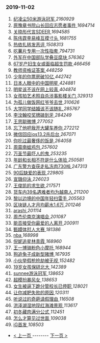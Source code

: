 ### 2019-11-02 
1. [ 纪凌尘50米游泳冠军 ](https://s.weibo.com/weibo?q=%23%E7%BA%AA%E5%87%8C%E5%B0%9850%E7%B1%B3%E6%B8%B8%E6%B3%B3%E5%86%A0%E5%86%9B%23&Refer=top) *2160929*
1. [ 原豫章书院山长回应志愿者事件 ](https://s.weibo.com/weibo?q=%23%E5%8E%9F%E8%B1%AB%E7%AB%A0%E4%B9%A6%E9%99%A2%E5%B1%B1%E9%95%BF%E5%9B%9E%E5%BA%94%E5%BF%97%E6%84%BF%E8%80%85%E4%BA%8B%E4%BB%B6%23&Refer=top) *1694714*
1. [ 关晓彤代言SDEER ](https://s.weibo.com/weibo?q=%23%E5%85%B3%E6%99%93%E5%BD%A4%E4%BB%A3%E8%A8%80SDEER%23&topic_ad=1&Refer=top) *1694585*
1. [ 陈伟霆李易峰互摸寸头 ](https://s.weibo.com/weibo?q=%23%E9%99%88%E4%BC%9F%E9%9C%86%E6%9D%8E%E6%98%93%E5%B3%B0%E4%BA%92%E6%91%B8%E5%AF%B8%E5%A4%B4%23&Refer=top) *1681755*
1. [ 热依扎转发恶评 ](https://s.weibo.com/weibo?q=%23%E7%83%AD%E4%BE%9D%E6%89%8E%E8%BD%AC%E5%8F%91%E6%81%B6%E8%AF%84%23&Refer=top) *1508313*
1. [ 吃薯片专用一次性指套 ](https://s.weibo.com/weibo?q=%23%E5%90%83%E8%96%AF%E7%89%87%E4%B8%93%E7%94%A8%E4%B8%80%E6%AC%A1%E6%80%A7%E6%8C%87%E5%A5%97%23&Refer=top) *794731*
1. [ 外军在中国部队学叠豆腐块 ](https://s.weibo.com/weibo?q=%23%E5%A4%96%E5%86%9B%E5%9C%A8%E4%B8%AD%E5%9B%BD%E9%83%A8%E9%98%9F%E5%AD%A6%E5%8F%A0%E8%B1%86%E8%85%90%E5%9D%97%23&Refer=top) *576362*
1. [ 67岁产妇生女或面临超生罚款 ](https://s.weibo.com/weibo?q=%2367%E5%B2%81%E4%BA%A7%E5%A6%87%E7%94%9F%E5%A5%B3%E6%88%96%E9%9D%A2%E4%B8%B4%E8%B6%85%E7%94%9F%E7%BD%9A%E6%AC%BE%23&Refer=top) *466456*
1. [ 教师资格证答案 ](https://s.weibo.com/weibo?q=%23%E6%95%99%E5%B8%88%E8%B5%84%E6%A0%BC%E8%AF%81%E7%AD%94%E6%A1%88%23&Refer=top) *448259*
1. [ 少年的你票房破10亿 ](https://s.weibo.com/weibo?q=%23%E5%B0%91%E5%B9%B4%E7%9A%84%E4%BD%A0%E7%A5%A8%E6%88%BF%E7%A0%B410%E4%BA%BF%23&Refer=top) *442742*
1. [ 日本人眼中的中国明星 ](https://s.weibo.com/weibo?q=%23%E6%97%A5%E6%9C%AC%E4%BA%BA%E7%9C%BC%E4%B8%AD%E7%9A%84%E4%B8%AD%E5%9B%BD%E6%98%8E%E6%98%9F%23&Refer=top) *424881*
1. [ 明星该不该在网上较真 ](https://s.weibo.com/weibo?q=%23%E6%98%8E%E6%98%9F%E8%AF%A5%E4%B8%8D%E8%AF%A5%E5%9C%A8%E7%BD%91%E4%B8%8A%E8%BE%83%E7%9C%9F%23&Refer=top) *404874*
1. [ 女孩拍艺术照自杀涉事影楼关门 ](https://s.weibo.com/weibo?q=%23%E5%A5%B3%E5%AD%A9%E6%8B%8D%E8%89%BA%E6%9C%AF%E7%85%A7%E8%87%AA%E6%9D%80%E6%B6%89%E4%BA%8B%E5%BD%B1%E6%A5%BC%E5%85%B3%E9%97%A8%23&Refer=top) *329313*
1. [ 为孤儿做饭网红爷爷去世 ](https://s.weibo.com/weibo?q=%23%E4%B8%BA%E5%AD%A4%E5%84%BF%E5%81%9A%E9%A5%AD%E7%BD%91%E7%BA%A2%E7%88%B7%E7%88%B7%E5%8E%BB%E4%B8%96%23&Refer=top) *310626*
1. [ 大学同学结婚该不该随礼 ](https://s.weibo.com/weibo?q=%23%E5%A4%A7%E5%AD%A6%E5%90%8C%E5%AD%A6%E7%BB%93%E5%A9%9A%E8%AF%A5%E4%B8%8D%E8%AF%A5%E9%9A%8F%E7%A4%BC%23&Refer=top) *285767*
1. [ 李汶翰咬奖牌磕到牙 ](https://s.weibo.com/weibo?q=%E6%9D%8E%E6%B1%B6%E7%BF%B0%E5%92%AC%E5%A5%96%E7%89%8C%E7%A3%95%E5%88%B0%E7%89%99&Refer=top) *284249*
1. [ 王思聪微博 ](https://s.weibo.com/weibo?q=%23%E7%8E%8B%E6%80%9D%E8%81%AA%E5%BE%AE%E5%8D%9A%23&Refer=top) *277052*
1. [ 忘了他吧我开大罐车养你 ](https://s.weibo.com/weibo?q=%23%E5%BF%98%E4%BA%86%E4%BB%96%E5%90%A7%E6%88%91%E5%BC%80%E5%A4%A7%E7%BD%90%E8%BD%A6%E5%85%BB%E4%BD%A0%23&Refer=top) *272212*
1. [ 微信回应ios13.2杀后台 ](https://s.weibo.com/weibo?q=%23%E5%BE%AE%E4%BF%A1%E5%9B%9E%E5%BA%94ios13.2%E6%9D%80%E5%90%8E%E5%8F%B0%23&Refer=top) *267071*
1. [ 你吃过最奢侈的饭是 ](https://s.weibo.com/weibo?q=%23%E4%BD%A0%E5%90%83%E8%BF%87%E6%9C%80%E5%A5%A2%E4%BE%88%E7%9A%84%E9%A5%AD%E6%98%AF%23&Refer=top) *264058*
1. [ 周震南蛙鸡包 ](https://s.weibo.com/weibo?q=%23%E5%91%A8%E9%9C%87%E5%8D%97%E8%9B%99%E9%B8%A1%E5%8C%85%23&Refer=top) *257602*
1. [ 万圣节最吓人的鬼 ](https://s.weibo.com/weibo?q=%23%E4%B8%87%E5%9C%A3%E8%8A%82%E6%9C%80%E5%90%93%E4%BA%BA%E7%9A%84%E9%AC%BC%23&Refer=top) *253235*
1. [ 年龄和长相不符是什么体验 ](https://s.weibo.com/weibo?q=%23%E5%B9%B4%E9%BE%84%E5%92%8C%E9%95%BF%E7%9B%B8%E4%B8%8D%E7%AC%A6%E6%98%AF%E4%BB%80%E4%B9%88%E4%BD%93%E9%AA%8C%23&Refer=top) *250581*
1. [ 广东警方查获走私冻肉730吨 ](https://s.weibo.com/weibo?q=%23%E5%B9%BF%E4%B8%9C%E8%AD%A6%E6%96%B9%E6%9F%A5%E8%8E%B7%E8%B5%B0%E7%A7%81%E5%86%BB%E8%82%89730%E5%90%A8%23&Refer=top) *247313*
1. [ 90后缺爱的表现 ](https://s.weibo.com/weibo?q=%2390%E5%90%8E%E7%BC%BA%E7%88%B1%E7%9A%84%E8%A1%A8%E7%8E%B0%23&Refer=top) *229805*
1. [ 宣璐仰泳 ](https://s.weibo.com/weibo?q=%23%E5%AE%A3%E7%92%90%E4%BB%B0%E6%B3%B3%23&Refer=top) *226023*
1. [ 王俊凯的求生欲 ](https://s.weibo.com/weibo?q=%23%E7%8E%8B%E4%BF%8A%E5%87%AF%E7%9A%84%E6%B1%82%E7%94%9F%E6%AC%B2%23&Refer=top) *217571*
1. [ 货车内39名遇难者均为越南人 ](https://s.weibo.com/weibo?q=%23%E8%B4%A7%E8%BD%A6%E5%86%8539%E5%90%8D%E9%81%87%E9%9A%BE%E8%80%85%E5%9D%87%E4%B8%BA%E8%B6%8A%E5%8D%97%E4%BA%BA%23&Refer=top) *211200*
1. [ 黎以边境的中国年轻扫雷手 ](https://s.weibo.com/weibo?q=%23%E9%BB%8E%E4%BB%A5%E8%BE%B9%E5%A2%83%E7%9A%84%E4%B8%AD%E5%9B%BD%E5%B9%B4%E8%BD%BB%E6%89%AB%E9%9B%B7%E6%89%8B%23&Refer=top) *205563*
1. [ 区块链人才月均薪水1.6万 ](https://s.weibo.com/weibo?q=%23%E5%8C%BA%E5%9D%97%E9%93%BE%E4%BA%BA%E6%89%8D%E6%9C%88%E5%9D%87%E8%96%AA%E6%B0%B41.6%E4%B8%87%23&Refer=top) *201246*
1. [ arashi ](https://s.weibo.com/weibo?q=arashi&Refer=top) *201114*
1. [ 周杰伦南京演唱会 ](https://s.weibo.com/weibo?q=%23%E5%91%A8%E6%9D%B0%E4%BC%A6%E5%8D%97%E4%BA%AC%E6%BC%94%E5%94%B1%E4%BC%9A%23&Refer=top) *201087*
1. [ 能否接受你最爱的人离开 ](https://s.weibo.com/weibo?q=%23%E8%83%BD%E5%90%A6%E6%8E%A5%E5%8F%97%E4%BD%A0%E6%9C%80%E7%88%B1%E7%9A%84%E4%BA%BA%E7%A6%BB%E5%BC%80%23&Refer=top) *200911*
1. [ 甄嬛体怼人大赛 ](https://s.weibo.com/weibo?q=%23%E7%94%84%E5%AC%9B%E4%BD%93%E6%80%BC%E4%BA%BA%E5%A4%A7%E8%B5%9B%23&Refer=top) *181386*
1. [ nba ](https://s.weibo.com/weibo?q=nba&Refer=top) *168998*
1. [ 倪妮追星林青霞 ](https://s.weibo.com/weibo?q=%23%E5%80%AA%E5%A6%AE%E8%BF%BD%E6%98%9F%E6%9E%97%E9%9D%92%E9%9C%9E%23&Refer=top) *168960*
1. [ 王一博骑粉色小摩托 ](https://s.weibo.com/weibo?q=%23%E7%8E%8B%E4%B8%80%E5%8D%9A%E9%AA%91%E7%B2%89%E8%89%B2%E5%B0%8F%E6%91%A9%E6%89%98%23&Refer=top) *168944*
1. [ 狗追兔子成新型赌博 ](https://s.weibo.com/weibo?q=%23%E7%8B%97%E8%BF%BD%E5%85%94%E5%AD%90%E6%88%90%E6%96%B0%E5%9E%8B%E8%B5%8C%E5%8D%9A%23&Refer=top) *167935*
1. [ 小伙举假枪抢劫被无视 ](https://s.weibo.com/weibo?q=%23%E5%B0%8F%E4%BC%99%E4%B8%BE%E5%81%87%E6%9E%AA%E6%8A%A2%E5%8A%AB%E8%A2%AB%E6%97%A0%E8%A7%86%23&Refer=top) *152482*
1. [ 19岁女孩保研北大 ](https://s.weibo.com/weibo?q=%2319%E5%B2%81%E5%A5%B3%E5%AD%A9%E4%BF%9D%E7%A0%94%E5%8C%97%E5%A4%A7%23&Refer=top) *142389*
1. [ sunnee游泳冠军 ](https://s.weibo.com/weibo?q=%23sunnee%E6%B8%B8%E6%B3%B3%E5%86%A0%E5%86%9B%23&Refer=top) *138653*
1. [ 超模扮暴风女 ](https://s.weibo.com/weibo?q=%23%E8%B6%85%E6%A8%A1%E6%89%AE%E6%9A%B4%E9%A3%8E%E5%A5%B3%23&Refer=top) *138653*
1. [ 女生被逼下跪分管校长已停职 ](https://s.weibo.com/weibo?q=%23%E5%A5%B3%E7%94%9F%E8%A2%AB%E9%80%BC%E4%B8%8B%E8%B7%AA%E5%88%86%E7%AE%A1%E6%A0%A1%E9%95%BF%E5%B7%B2%E5%81%9C%E8%81%8C%23&Refer=top) *128021*
1. [ 让你减肥失败的原因 ](https://s.weibo.com/weibo?q=%23%E8%AE%A9%E4%BD%A0%E5%87%8F%E8%82%A5%E5%A4%B1%E8%B4%A5%E7%9A%84%E5%8E%9F%E5%9B%A0%23&Refer=top) *120311*
1. [ 听说过的奇葩请假理由 ](https://s.weibo.com/weibo?q=%23%E5%90%AC%E8%AF%B4%E8%BF%87%E7%9A%84%E5%A5%87%E8%91%A9%E8%AF%B7%E5%81%87%E7%90%86%E7%94%B1%23&Refer=top) *116508*
1. [ 洪泽湖湿地现红海滩景观 ](https://s.weibo.com/weibo?q=%23%E6%B4%AA%E6%B3%BD%E6%B9%96%E6%B9%BF%E5%9C%B0%E7%8E%B0%E7%BA%A2%E6%B5%B7%E6%BB%A9%E6%99%AF%E8%A7%82%23&Refer=top) *113617*
1. [ 初冬藏肉满分公式 ](https://s.weibo.com/weibo?q=%23%E5%88%9D%E5%86%AC%E8%97%8F%E8%82%89%E6%BB%A1%E5%88%86%E5%85%AC%E5%BC%8F%23&Refer=top) *112451*
1. [ 怎么才算见过世面 ](https://s.weibo.com/weibo?q=%23%E6%80%8E%E4%B9%88%E6%89%8D%E7%AE%97%E8%A7%81%E8%BF%87%E4%B8%96%E9%9D%A2%23&Refer=top) *109038*
1. [ iG首发 ](https://s.weibo.com/weibo?q=%23iG%E9%A6%96%E5%8F%91%23&Refer=top) *108503* 

- [ < 上一页 ](https://github.com/able8/weibo-hot-record/blob/master/2019-11-01.md) -------- [ 下一页 > ](https://github.com/able8/weibo-hot-record/blob/master/2019-11-03.md)